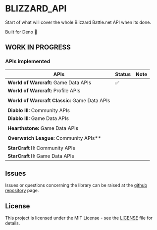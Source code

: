 # BLIZZARD_API

Start of what will cover the whole Blizzard Battle.net API when its done.

Built for Deno 🦕

## WORK IN PROGRESS

### APIs implemented

| APIs                                          | Status | Note |
| --------------------------------------------- | ------ | ---- |
| **World of Warcraft:** Game Data APIs         | ✅     |      |
| **World of Warcraft:** Profile APIs           |        |      |
|                                               |        |      |
| **World of Warcraft Classic:** Game Data APIs |        |      |
|                                               |        |      |
| **Diablo III:** Community APIs                |        |      |
| **Diablo III:** Game Data APIs                |        |      |
|                                               |        |      |
| **Hearthstone:** Game Data APIs               |        |      |
|                                               |        |      |
| **Overwatch League:** Community APIs**        |        |      |
|                                               |        |      |
| **StarCraft II:** Community APIs              |        |      |
| **StarCraft II:** Game Data APIs              |        |      |

## Issues

Issues or questions concerning the library can be raised at the
[github repository](https://github.com/Pinta365/blizzard_api/issues) page.

## License

This project is licensed under the MIT License - see the [LICENSE](LICENSE) file for details.
